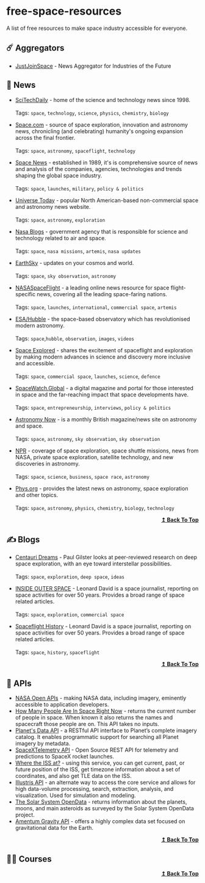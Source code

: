 # free-space-resources
A list of free resources to make space industry accessible for everyone.

## ☄️ Aggregators
- [JustJoinSpace](https://justjoin.space) - News Aggregator for Industries of the Future

## 📰 News
- [SciTechDaily](https://scitechdaily.com) - home of the science and technology news since 1998. <br /><br />
  Tags: ```space```, ```technology```, ```science```, ```physics```, ```chemistry```, ```biology```
  
- [Space.com](https://space.com) - source of space exploration, innovation and astronomy news, chronicling (and celebrating) humanity's ongoing expansion across the final frontier.  <br /><br />
  Tags: ```space```, ```astronomy```, ```spaceflight```, ```technology```
  
- [Space News](https://spacenews.com) - established in 1989, it's is comprehensive source of news and analysis of the companies, agencies, technologies and trends shaping the global space industry. <br /><br />
  Tags: ```space```, ```launches```, ```military```, ```policy & politics```
  
- [Universe Today](https://universetoday.com) - popular North American-based non-commercial space and astronomy news website. <br /><br />
  Tags: ```space```, ```astronomy```, ```exploration```
  
- [Nasa Blogs](https://blogs.nasa.gov) -  government agency that is responsible for science and technology related to air and space.<br /><br /> 
  Tags: ```space```, ```nasa missions```, ```artemis```, ```nasa updates```

- [EarthSky](https://earthsky.org) - updates on your cosmos and world.<br /><br /> 
  Tags: ```space```, ```sky observation```, ```astronomy```

- [NASASpaceFlight](https://www.nasaspaceflight.com) - a leading online news resource for space flight-specific news, covering all the leading space-faring nations. <br /><br /> 
  Tags: ```space```, ```launches```, ```international```, ```commercial space```, ```artemis```

- [ESA/Hubble](https://esahubble.org/news/) - the space-based observatory which has revolutionised modern astronomy.<br /><br /> 
  Tags: ```space```,```hubble```, ```observation```, ```images```, ```videos```

- [Space Explored](https://spaceexplored.com) -  shares the excitement of spaceflight and exploration by making modern advances in science and discovery more inclusive and accessible.<br /><br /> 
  Tags: ```space```, ```commercial space```, ```launches```, ```science```, ```defence```

- [SpaceWatch.Global](https://spacewatch.global) - a digital magazine and portal for those interested in space and the far-reaching impact that space developments have.<br /><br /> 
  Tags: ```space```, ```entrepreneurship```, ```interviews```, ```policy & politics```
  
 - [Astronomy Now](https://astronomynow.com) - is a monthly British magazine/news site on astronomy and space. <br /><br /> 
  Tags: ```space```, ```astronomy```, ```sky observation```, ```sky observation``` 

 - [NPR](https://www.npr.org/sections/space/) -  coverage of space exploration, space shuttle missions, news from NASA, private space exploration, satellite technology, and new discoveries in astronomy. <br /><br /> 
  Tags: ```space```, ```science```, ```business```, ```space race```, ```astronomy``` 

- [Phys.org](https://phys.org/space-news/) - provides the latest news on astronomy, space exploration and other topics. <br /><br /> 
  Tags: ```space```, ```astronomy```, ```physics```, ```chemistry```, ```biology```, ```technology```
  
<div align="right">
  <b><a href="#">↥ Back To Top</a></b>
</div>

## ✍️ Blogs

- [Centauri Dreams](https://www.centauri-dreams.org) - Paul Gilster looks at peer-reviewed research on deep space exploration, with an eye toward interstellar possibilities. <br /><br /> 
  Tags: ```space```, ```exploration```, ```deep space```, ```ideas```
  
- [INSIDE OUTER SPACE](https://www.leonarddavid.com) - Leonard David is a space journalist, reporting on space activities for over 50 years. Provides a broad range of space related articles. <br /><br /> 
  Tags: ```space```, ```exploration```, ```commercial space```
  
 - [Spaceflight History](https://spaceflighthistory.blogspot.com) - Leonard David is a space journalist, reporting on space activities for over 50 years. Provides a broad range of space related articles. <br /><br /> 
  Tags: ```space```, ```history```, ```spaceflight```

<div align="right">
  <b><a href="#">↥ Back To Top</a></b>
</div>

## 🚀 APIs

 - [NASA Open APIs](https://api.nasa.gov/) - making NASA data, including imagery, eminently accessible to application developers. <br />
 - [How Many People Are In Space Right Now](http://open-notify.org/Open-Notify-API/People-In-Space/) - returns the current number of people in space. When known it also returns the names and spacecraft those people are on. This API takes no inputs. <br />
- [Planet's Data API](https://developers.planet.com/docs/apis/data/) -  a RESTful API interface to Planet’s complete imagery catalog. It enables programmatic support for searching all Planet imagery by metadata. <br />
- [SpaceXTelemetry API](https://github.com/R4yGM/SpaceXTelemetry-Api) -  Open Source REST API for telemetry and predictions to SpaceX rocket launches. <br />
- [Where the ISS at?](https://wheretheiss.at/w/developer) -  using this service, you can get current, past, or future position of the ISS, get timezone information about a set of coordinates, and also get TLE data on the ISS. <br />
- [Illustris API](https://www.illustris-project.org/data/docs/api/) -  an alternate way to access the core service and allows for high data-volume processing, search, extraction, analysis, and visualization. Used for simulation and modeling. <br />
- [The Solar System OpenData](https://api.le-systeme-solaire.net/en/) -  returns information about the planets, moons, and main asteroids as surveyed by the Solar System OpenData project. <br />
- [Amentum Gravity API](https://amentum.com.au/gravity) - offers a highly complex data set focused on gravitational data for the Earth. <br />

<div align="right">
  <b><a href="#">↥ Back To Top</a></b>
</div>

## 🧑‍🚀 Courses

<div align="right">
  <b><a href="#">↥ Back To Top</a></b>
</div>

